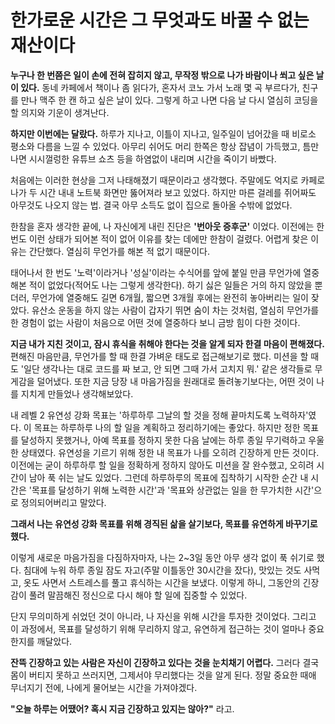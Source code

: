 # 한가로운 시간은 그 무엇과도 바꿀 수 없는 재산이다

**누구나 한 번쯤은 일이 손에 전혀 잡히지 않고, 무작정 밖으로 나가 바람이나 쐬고 싶은 날이 있다.**
동네 카페에서 책이나 좀 읽다가, 혼자서 코노 가서 노래 몇 곡 부르다가, 친구를 만나 맥주 한 캔 하고 싶은 날이 있다.
그렇게 하고 나면 다음 날 다시 열심히 코딩을 할 의지와 기운이 생겨난다.

**하지만 이번에는 달랐다.**
하루가 지나고, 이틀이 지나고, 일주일이 넘어갔을 때 비로소 평소와 다름을 느낄 수 있었다.
아무리 쉬어도 머리 한쪽은 항상 잡념이 가득했고, 틈만 나면 시시껄렁한 유튜브 쇼츠 등을 하염없이 내리며 시간을 죽이기 바빴다.

처음에는 이러한 현상을 그저 나태해졌기 때문이라고 생각했다.
주말에도 억지로 카페로 나가 두 시간 내내 노트북 화면만 뚫어져라 보고 있었다.
하지만 마른 걸레를 쥐어짜도 아무것도 나오지 않는 법.
결국 아무 소득도 없이 집으로 돌아올 수밖에 없었다.

한참을 혼자 생각한 끝에, 나 자신에게 내린 진단은 **'번아웃 증후군'** 이었다.
이전에는 한 번도 이런 상태가 되어본 적이 없어 이유를 찾는 데에만 한참이 걸렸다.
어렵게 찾은 이유는 간단했다.
열심히 무언가를 해본 적 없기 때문이다.

태어나서 한 번도 '노력'이라거나 '성실'이라는 수식어를 앞에 붙일 만큼 무언가에 열중해본 적이 없었다(적어도 나는 그렇게 생각한다).
하기 싫은 일들은 거의 하지 않았을 뿐더러, 무언가에 열중해도 길면 6개월, 짧으면 3개월 후에는 완전히 놓아버리는 일이 잦았다.
유산소 운동을 하지 않는 사람이 갑자기 뛰면 숨이 차는 것처럼, 열심히 무언가를 한 경험이 없는 사람이 처음으로 어떤 것에 열중하다 보니 금방 힘이 다한 것이다.

**지금 내가 지친 것이고, 잠시 휴식을 취해야 한다는 것을 알게 되자 한결 마음이 편해졌다.**
편해진 마음만큼, 무언가를 할 때 한결 가벼운 태도로 접근해보기로 했다.
미션을 할 때도 '일단 생각나는 대로 코드를 짜 보고, 안 되면 그때 가서 고치지 뭐.' 같은 생각들로 무게감을 덜어냈다.
또한 지금 당장 내 마음가짐을 원래대로 돌려놓기보다는, 어떤 것이 나를 지치게 만들었나 생각해보았다.

내 레벨 2 유연성 강화 목표는 '하루하루 그날의 할 것을 정해 끝마치도록 노력하자'였다.
이 목표는 하루하루 나의 할 일을 계획하고 정리하기에는 좋았다.
하지만 정한 목표를 달성하지 못했거나, 아예 목표를 정하지 못한 다음 날에는 하루 종일 무기력하고 우울한 상태였다.
유연성을 기르기 위해 정한 내 목표가 나를 오히려 긴장하게 만든 것이다.
이전에는 굳이 하루하루 할 일을 정확하게 정하지 않아도 미션을 잘 완수했고, 오히려 시간이 남아 푹 쉬는 날도 있었다.
그런데 하루하루의 목표에 집착하기 시작한 순간 내 시간은 '목표를 달성하기 위해 노력한 시간'과 '목표와 상관없는 일을 한 무가치한 시간'으로 정의되어버리고 말았다.

**그래서 나는 유연성 강화 목표를 위해 경직된 삶을 살기보다, 목표를 유연하게 바꾸기로 했다.**

이렇게 새로운 마음가짐을 다짐하자마자, 나는 2~3일 동안 아무 생각 없이 푹 쉬기로 했다.
침대에 누워 하루 종일 잠도 자고(주말 이틀동안 30시간을 잤다), 맛있는 것도 사먹고, 옷도 사면서 스트레스를 풀고 휴식하는 시간을 보냈다.
이렇게 하니, 그동안의 긴장감이 풀려 말끔해진 정신으로 다시 해야 할 일에 집중할 수 있었다.

단지 무의미하게 쉬었던 것이 아니라, 나 자신을 위해 시간을 투자한 것이었다. 그리고 이 과정에서, 목표를 달성하기 위해 무리하지 않고, 유연하게 접근하는 것이 얼마나 중요한지를 깨달았다.

**잔뜩 긴장하고 있는 사람은 자신이 긴장하고 있다는 것을 눈치채기 어렵다.**
그러다 결국 몸이 버티지 못하고 쓰러지면, 그제서야 무리했다는 것을 알게 된다.
정말 중요한 때애 무너지기 전에, 나에게 물어보는 시간을 가져야겠다.

**"오늘 하루는 어땠어? 혹시 지금 긴장하고 있지는 않아?"** 라고.
